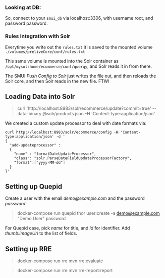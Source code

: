 ### Looking at DB:

So, connect to your `smui_db` via localhost:3306, with username root, and password password.

### Rules Integration with Solr

Everytime you write out the `rules.txt` it is saved to the mounted volume `./volumes/preliveCore/conf/rules.txt`

This same volume is mounted into the Solr container as `/opt/mysolrhome/ecommerce/conf/querqy`, and Solr
reads it in from there.

The SMUI _Push Config to Solr_ just writes the file out, and then reloads the Solr core, and then Solr reads in the new file.  FTW!

## Loading Data into Solr

> curl 'http://localhost:8983/solr/ecommerce/update?commit=true' --data-binary @solr/products.json -H 'Content-type:application/json'


We created a custom update processor to deal with date formats via:
```
curl http://localhost:8983/solr/ecommerce/config -H 'Content-type:application/json' -d '
{                                                                               
  "add-updateprocessor" :
  {
    "name" : "formatDateUpdateProcessor",
    "class": "solr.ParseDateFieldUpdateProcessorFactory",
    "format":["yyyy-MM-dd"]
  }
}'
```



## Setting up Quepid

Create a user with the email _demo@example.com_ and the password _password_:
> docker-compose run quepid thor user:create -a demo@example.com "Demo User" password

For Quepid case, pick _name_ for title, and _id_ for identifier.  Add _thumb:imageUrl_ to the list of fields.

## Setting up RRE


> docker-compose run rre mvn rre:evaluate

> docker-compose run rre mvn rre-report:report
